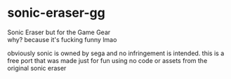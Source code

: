 # sonic-eraser-gg
Sonic Eraser but for the Game Gear\
why? because it's fucking funny lmao

obviously sonic is owned by sega and no infringement is intended. this is a free port that was made just for fun using no code or assets from the original sonic eraser